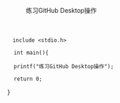 　　　练习GitHub Desktop操作


　　　　
    
    
    　include <stdio.h>
      
      int main(){
      
      printf("练习GitHub Desktop操作");
      
      return 0;
  
  
  }

